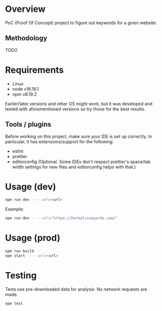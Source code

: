 # Overview

PoC (Proof Of Concept) project to figure out keywords for a given website.

## Methodology

TODO

# Requirements

- Linux
- node v16.18.1
- npm v8.19.2

Earlier/later versions and other OS might work, but it was developed and tested with aforementioned versions so try those for the best results.

## Tools / plugins

Before working on this project, make sure your IDE is set up correctly. In particular, it has extensions/support for the following:

- eslint
- prettier
- editorconfig (Optional. Some IDEs don't respect prettier's space/tab width settings for new files and editorconfig helps with that.)

# Usage (dev)

```sh
npm run dev -- --url=<url>
```

Example:

```sh
npm run dev -- --url="https://herbalvineyards.com/"
```

# Usage (prod)

```sh
npm run build
npm start -- --url=<url>
```

# Testing

Tests use pre-downloaded data for analysis. No network requests are made.

```sh
npm test
```
